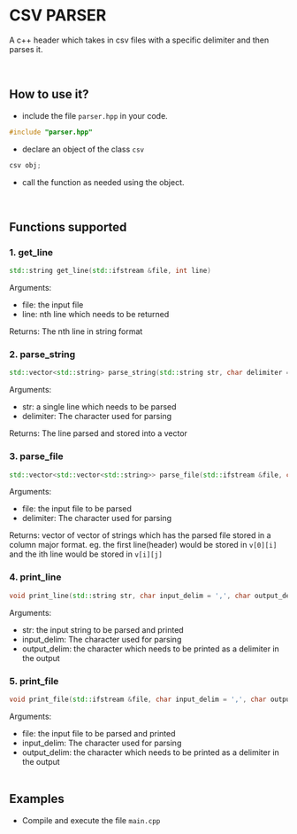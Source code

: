# CSV PARSER
A c++ header which takes in csv files with a specific delimiter and then parses it.

<br>

## How to use it?
- include the file `parser.hpp` in your code.
```cpp
#include "parser.hpp"
```
- declare an object of the class `csv`
```cpp
csv obj;
```
- call the function as needed using the object.

<br>

## Functions supported
 ### 1. get_line
```cpp
std::string get_line(std::ifstream &file, int line)
```
Arguments: 
 - file: the input file
 - line: nth line which needs to be returned

Returns: The nth line in string format

### 2. parse_string
```cpp
std::vector<std::string> parse_string(std::string str, char delimiter = ',')
```
Arguments: 
 - str: a single line which needs to be parsed
 - delimiter: The character used for parsing

Returns: The line parsed and stored into a vector

### 3. parse_file
```cpp
std::vector<std::vector<std::string>> parse_file(std::ifstream &file, char delimiter = ',')
```
Arguments: 
 - file: the input file to be parsed
 - delimiter: The character used for parsing

Returns: vector of vector of strings which has the parsed file stored in a column major format. eg. the first line(header) would be stored in `v[0][i]` and the ith line would be stored in `v[i][j]`

### 4. print_line
```cpp
void print_line(std::string str, char input_delim = ',', char output_delim = '\t')
```
Arguments: 
 - str: the input string to be parsed and printed
 - input_delim: The character used for parsing
 - output_delim: the character which needs to be printed as a delimiter in the output

### 5. print_file
```cpp
void print_file(std::ifstream &file, char input_delim = ',', char output_delim = '\t')
```
Arguments: 
 - file: the input file to be parsed and printed
 - input_delim: The character used for parsing
 - output_delim: the character which needs to be printed as a delimiter in the output
<br/><br/>
## Examples
- Compile and execute the file `main.cpp`